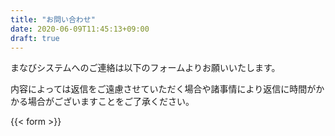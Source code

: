 ```yaml
---
title: "お問い合わせ"
date: 2020-06-09T11:45:13+09:00
draft: true
---
```


まなびシステムへのご連絡は以下のフォームよりお願いいたします。

内容によっては返信をご遠慮させていただく場合や諸事情により返信に時間がかかる場合がございますことをご了承ください。

{{< form >}}
